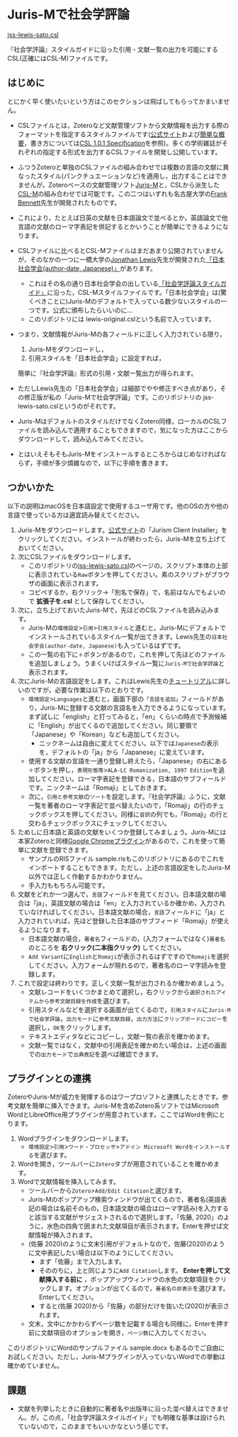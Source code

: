 # Juris-Mで社会学評論

[jss-lewis-sato.csl](https://github.com/keisato0/jss-csl/blob/master/jss-lewis-sato.csl)

『社会学評論』スタイルガイドに沿った引用・文献一覧の出力を可能にするCSL(正確にはCSL-M)ファイルです。


## はじめに

とにかく早く使いたいという方はこのセクションは飛ばしてもらってかまいません。

- CSLファイルとは，Zoteroなど文献管理ソフトから文献情報を出力する際のフォーマットを指定するスタイルファイルです([公式サイト](https://citationstyles.org/)および[簡単な概要](https://docs.citationstyles.org/en/1.0.1/primer.html)，書き方については[CSL 1.0.1 Specification](https://docs.citationstyles.org/en/1.0.1/specification.html)を参照)。多くの学術雑誌がそれぞれの指定する形式を出力するCSLファイルを開発し公開しています。

- ふつうZoteroと単独のCSLファイルの組み合わせでは複数の言語の文献に異なったスタイル(パンクチュエーションなど)を適用し，出力することはできませんが，Zoteroベースの文献管理ソフト[Juris-M](https://juris-m.github.io/)と，CSLから派生した[CSL-M](https://citeproc-js.readthedocs.io/en/latest/csl-m/index.html)の組み合わせでは可能です。この二つはいずれも名古屋大学の[Frank Bennett](https://twitter.com/fgbjr)先生が開発されたものです。

- これにより，たとえば日英の文献を日本語論文で並べるとか，英語論文で他言語の文献のローマ字表記を併記するとかいうことが簡単にできるようになります。

- CSLファイルに比べるとCSL-Mファイルはまだあまり公開されていませんが，そのなかの一つに一橋大学の[Jonathan Lewis](https://www.soc.hit-u.ac.jp/teaching_staff/lewis.html)先生が開発された[「日本社会学会(author-date, Japanese)」](https://github.com/Juris-M/jm-styles/blob/master/jm-japan-sociological-society.csl)があります。

  - これはその名の通り日本社会学会の出している[「社会学評論スタイルガイド」](https://jss-sociology.org/bulletin/guide/)に沿った，CSL-Mスタイルファイルです。「日本社会学会」は(驚くべきことに)Juris-Mのデフォルトで入っている数少ないスタイルの一つです。公式に頒布したらいいのに...
  - このリポジトリには lewis-original.cslという名前で入っています。

- つまり，文献情報がJuris-Mの各フィールドに正しく入力されている限り，

  1. Juris-Mをダウンロードし，
  2. 引用スタイルを「日本社会学会」に設定すれば，

  簡単に『社会学評論』形式の引用・文献一覧出力が得られます。

- ただしLewis先生の「日本社会学会」は細部でやや修正すべき点があり，その修正版が私の「Juris-Mで社会学評論」です。このリポジトリの jss-lewis-sato.cslというのがそれです。

- Juris-MはデフォルトのスタイルだけでなくZotero同様，ローカルのCSLファイルを読み込んで適用することもできますので，気になった方はここからダウンロードして，読み込んでみてください。

- とはいえそもそもJuris-Mをインストールするところからはじめなければならず，手順が多少煩雑なので，以下に手順を書きます。



## つかいかた

以下の説明はmacOSを日本語設定で使用するユーザ用です。他のOSの方や他の言語で使っている方は適宜読み替えてください。

1. Juris-Mをダウンロードします。[公式サイト](https://juris-m.github.io/release/)の「Jurism Client Installer」をクリックしてください。インストールが終わったら，Juris-Mを立ち上げておいてください。
2. 次にCSLファイルをダウンロードします。
   - このリポジトリの[jss-lewis-sato.csl](https://github.com/keisato0/jss-csl/blob/master/jss-lewis-sato.csl)のページの，スクリプト本体の上部に表示されている`Raw`ボタンを押してください。素のスクリプトがブラウザの画面に表示されます。
   - コピペするか，右クリック→「別名で保存」で，名前はなんでもよいので **拡張子を.csl** として保存してください。
3. 次に，立ち上げておいたJuris-Mで，先ほどのCSLファイルを読み込みます。
   - Juris-Mの`環境設定`>`引用`>`引用スタイル`と進むと，Juris-Mにデフォルトでインストールされているスタイル一覧が出てきます。Lewis先生の`日本社会学会(author-date, Japanese)`も入っているはずです。
   - この一覧の右下に`＋`ボタンがあるので，これを押して先ほどのファイルを追加しましょう。うまくいけばスタイル一覧に`Juris-Mで社会学評論`と表示されます。
4. 次にJuris-Mの言語設定をします。これはLewis先生の[チュートリアル](https://juris-m.readthedocs.io/en/latest/tutorial.html)に詳しいのですが，必要な作業は以下のとおりです。
   - `環境設定`>`Languages`と進むと，画面下部の`「言語を追加」`フィールドがあり，Juris-Mに登録する文献の言語名を入力できるようになっています。まず試しに「english」と打ってみると，「en」くらいの時点で予測候補に「English」が出てくるので追加してください。同じ要領で「Japanese」や「Korean」なども追加してください。
     - ニックネームは自由に変えてください。以下では`Japanese`の表示を，デフォルトの「ja」から「Japanese」に変えています。
   - 使用する文献の言語を一通り登録し終えたら，「Japanese」の右にある`＋`ボタンを押し，`表現形態等`>`ALA-LC Romanization, 1997 Edition`を追加してください。ローマ字表記を登録できる，日本語のサブフィールドです。ニックネームは「Romaji」としておきます。
   - 次に，`引用と参考文献`の`ソート`を設定します。『社会学評論』ふうに，文献一覧を著者のローマ字表記で並べ替えたいので，「Romaji」の行のチェックボックスを押してください。同様に`音訳`の列でも，「Romaji」の行と交わるチェックボックスにチェックしてください。
5. ためしに日本語と英語の文献をいくつか登録してみましょう。Juris-Mには本家Zoteroと同様[Google Chromeプラグイン](https://juris-m.github.io/release/)があるので，これを使って簡単に文献を登録できます。
   - サンプルのRISファイル sample.risもこのリポジトリにあるのでこれをインポートすることもできます。ただし，上述の言語設定をしたJuris-M以外では正しく作動するかわかりません。
   - 手入力ももちろん可能です。
6. 文献をどれか一つ選んで，`言語`フィールドを見てください。日本語文献の場合は「ja」，英語文献の場合は「en」と入力されているか確かめ，入力されていなければしてください。日本語文献の場合，`言語`フィールドに「ja」と入力されていれば，先ほど登録した日本語のサブフィード「Romaji」が使えるようになります。
   - 日本語文献の場合，`著者名`フィールドの，(入力フォームではなく)`著者名`のところを **右クリック(二本指クリック)** してください。
   - `Add Variant`に`English`と`Romaji`が表示されるはずですので`Romaji`を選択してください。入力フォームが現れるので，著者名のローマ字読みを登録します。
7. これで設定は終わりです。正しく文献一覧が出力されるか確かめましょう。
   - 文献レコードをいくつかまとめて選択し，右クリックから`選択されたアイテムから参考文献目録を作成`を選びます。
   - 引用スタイルなどを選択する画面が出てくるので，`引用スタイル`に`Juris-Mで社会学評論`，`出力モード`に`参考文献目録`，`出力方法`に`クリップボードにコピー`を選択し，`OK`をクリックします。
   - テキストエディタなどにコピーし，文献一覧の表示を確かめます。
   - 文献一覧ではなく，文献中の引用表記を確かめたい場合は，上述の画面での`出力モード`で`出典表記`を選べば確認できます。



## プラグインとの連携

ZoteroやJuris-Mが威力を発揮するのはワープロソフトと連携したときです。参考文献を簡単に挿入できます。Juris-Mを含めZotero系ソフトではMicrosoft WordとLibreOffice用プラグインが用意されています。ここではWordを例にとります。

1. Wordプラグインをダウンロードします。
   - `環境設定`>`引用`>`ワード・プロセッサ`>`アドイン Microsoft Wordをインストールする`を選びます。
2. Wordを開き，ツールバーに`Zotero`タブが用意されていることを確かめます。
3. Wordで文献情報を挿入してみます。
   - ツールバーから`Zotero`>`Add/Edit Citation`と選びます。
   - Juris-Mのポップアップ検索ウィンドウが出てくるので，著者名(英語表記の場合は名前そのもの，日本語文献の場合はローマ字読み)を入力すると該当する文献がサジェストされるので選択します。「佐藤, 2020」のように，水色の四角で囲まれた文献項目が表示されます。Enterを押せば文献情報が挿入されます。
   - (佐藤 2020)のように文末引用がデフォルトなので，佐藤(2020)のように文中表記したい場合は以下のようにしてください。
     - まず「佐藤」まで入力します。
     - そののちに，上と同じように`Add Citation`します。 **Enterを押して文献挿入する前に** ，ポップアップウィンドウの水色の文献項目をクリックします。オプションが出てくるので，`著者名の非表示`を選びます。Enterしてください。
     - すると(佐藤 2020)から「佐藤」の部分だけを抜いた(2020)が表示されます。
   - 文末，文中にかかわらずページ数を記載する場合も同様に，Enterを押す前に文献項目のオプションを開き，`ページ数`に入力してください。

このリポジトリにWordのサンプルファイル sample.docx もあるのでご自由にお試しください。ただし，Juris-Mプラグインが入っていないWordでの挙動は確かめていません。



## 課題

- 文献を列挙したときに自動的に著者名や出版年に沿った並べ替えはできません。が，この点，「社会学評論スタイルガイド」でも明確な基準は設けられていないので，このままでもいいかなという感じです。

